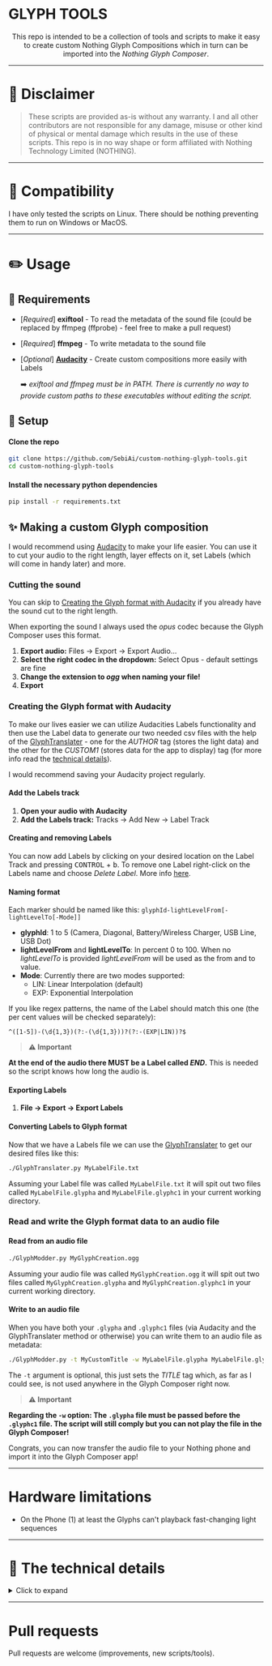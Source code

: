 # GLYPH TOOLS

<p align="center">
This repo is intended to be a collection of tools and scripts to make it easy to create custom Nothing Glyph Compositions which in turn can be imported into the <i>Nothing Glyph Composer</i>.
</p>

***

# :pushpin: Disclaimer
> These scripts are provided as-is without any warranty. I and all other contributors are not responsible for any damage, misuse or other kind of physical or mental damage which results in the use of these scripts.
This repo is in no way shape or form affiliated with Nothing Technology Limited (NOTHING).

***

# :construction: Compatibility
I have only tested the scripts on Linux. There should be nothing preventing them to run on Windows or MacOS.

***

# :pencil2: Usage
## :memo: Requirements
* \[*Required*\] **exiftool** - To read the metadata of the sound file (could be replaced by ffmpeg (ffprobe) - feel free to make a pull request)
* \[*Required*\] **ffmpeg** - To write metadata to the sound file
* \[*Optional*\] [**Audacity**](https://www.audacityteam.org/) - Create custom compositions more easily with Labels

    :arrow_right: *exiftool and ffmpeg must be in PATH. There is currently no way to provide custom paths to these executables without editing the script.*

## :rocket: Setup
#### Clone the repo
```bash
git clone https://github.com/SebiAi/custom-nothing-glyph-tools.git
cd custom-nothing-glyph-tools
```

#### Install the necessary python dependencies
```bash
pip install -r requirements.txt
```

## :sparkles: Making a custom Glyph composition
I would recommend using [Audacity](https://www.audacityteam.org/) to make your life easier. You can use it to cut your audio to the right length, layer effects on it, set Labels (which will come in handy later) and more.

### Cutting the sound
You can skip to [Creating the Glyph format with Audacity](#creating-the-glyph-format-with-audacity) if you already have the sound cut to the right length.

When exporting the sound I always used the *opus* codec because the Glyph Composer uses this format.
1) **Export audio:** Files -> Export -> Export Audio...
2) **Select the right codec in the dropdown:** Select Opus - default settings are fine
3) **Change the extension to *ogg* when naming your file!**
4) **Export**

### Creating the Glyph format with Audacity
To make our lives easier we can utilize Audacities Labels functionality and then use the Label data to generate our two needed csv files with the help of the [GlyphTranslater](./GlyphTranslater.py) - one for the *AUTHOR* tag (stores the light data) and the other for the *CUSTOM1* (stores data for the app to display) tag (for more info read the [technical details](#wrench-the-technical-details)).

I would recommend saving your Audacity project regularly.

#### Add the Labels track
1) **Open your audio with Audacity**
2) **Add the Labels track:** Tracks -> Add New -> Label Track

#### Creating and removing Labels
You can now add Labels by clicking on your desired location on the Label Track and pressing <kbd>CONTROL</kbd> + <kbd>b</kbd>. To remove one Label right-click on the Labels name and choose *Delete Label*. More info [here](https://manual.audacityteam.org/man/removing_labels_examples.html).

#### Naming format
Each marker should be named like this: `glyphId-lightLevelFrom[-lightLevelTo[-Mode]]`
* **glyphId**: 1 to 5 (Camera, Diagonal, Battery/Wireless Charger, USB Line, USB Dot)
* **lightLevelFrom** and **lightLevelTo**: In percent 0 to 100. When no *lightLevelTo* is provided *lightLevelFrom* will be used as the from and to value.
* **Mode**: Currently there are two modes supported:
    * LIN: Linear Interpolation (default)
    * EXP: Exponential Interpolation

If you like regex patterns, the name of the Label should match this one (the per cent values will be checked separately):
```regex
^([1-5])-(\d{1,3})(?:-(\d{1,3}))?(?:-(EXP|LIN))?$
```

> **:warning: Important**

**At the end of the audio there MUST be a Label called *END*.** This is needed so the script knows how long the audio is.

#### Exporting Labels
1) **File -> Export -> Export Labels**

#### Converting Labels to Glyph format
Now that we have a Labels file we can use the [GlyphTranslater](./GlyphTranslater.py) to get our desired files like this:
```bash
./GlyphTranslater.py MyLabelFile.txt
```
Assuming your Label file was called `MyLabelFile.txt` it will spit out two files called `MyLabelFile.glypha` and `MyLabelFile.glyphc1` in your current working directory.

### Read and write the Glyph format data to an audio file
#### Read from an audio file
```bash
./GlyphModder.py MyGlyphCreation.ogg
```
Assuming your audio file was called `MyGlyphCreation.ogg` it will spit out two files called `MyGlyphCreation.glypha` and `MyGlyphCreation.glyphc1` in your current working directory.

#### Write to an audio file
When you have both your `.glypha` and `.glyphc1` files (via Audacity and the GlyphTranslater method or otherwise) you can write them to an audio file as metadata:
```bash
./GlyphModder.py -t MyCustomTitle -w MyLabelFile.glypha MyLabelFile.glyphc1 MyGlyphCreation.ogg
```
The `-t` argument is optional, this just sets the *TITLE* tag which, as far as I could see, is not used anywhere in the Glyph Composer right now.

> **:warning: Important**

**Regarding the `-w` option: The `.glypha` file must be passed before the `.glyphc1` file. The script will still comply but you can not play the file in the Glyph Composer!**

Congrats, you can now transfer the audio file to your Nothing phone and import it into the Glyph Composer app!

***

# Hardware limitations
* On the Phone (1) at least the Glyphs can't playback fast-changing light sequences

***

# :wrench: The technical details
<details>
  <summary>Click to expand</summary>

  **This is just a written up more technical view on this whole system.**

  ## Audio
  The audio seems disconnected from the lighting - seems like it only determines the final length of the composition. The maximum you can produce in the app is 10s but it can be longer when making it custom.
  
  ## Metadata
  There are the following tags in the ogg file (order irrelevant):
  * TITLE
  * ALBUM
  * AUTHOR
  * COMPOSER
  * CUSTOM1
  
  The *AUTHOR* and *CUSTOM1* tags contain both *Base64* encoded and then *zlib compressed* data (Best Compression (no preset dictionary) - see [here](https://en.wikipedia.org/wiki/List_of_file_signatures)).
  
  ### TITLE
  Contains the title given in the Glyph composer. Weirdly enough the Glyph Composer does not use this tag when displaying the name of the composition - the filename is used instead.
  
  ### ALBUM
  Saves what "pack" was used when the composition was created. Can be changed without any effect on the audio or lights. It does display in the Glyph Composer.
  
  ### AUTHOR
  After decoding and decompressing it contains the Glyph light data in a csv like manner where in each line we have the 5 Glyphs separated and followed by a comma (`,`). Each line corresponds to 16ms. Each Glyph
  0) Camera
  1) Diagonal
  2) Battery/Wireless Charger
  3) USB Line
  4) USB Dot

  can have a light value from 0 to 4080 and it appears that the smallest step is 16. If the data is longer than the audio it will not be played.

  The new line consists of Carriage Return (CR) and Line Feed (LF): `\r\n`
  The data ends with a final new line `\r\n`.

  Most of the data is padded at the end with multiple "zero lines" (`0,0,0,0,0,`) even if the audio track has ended - therefore also the playback of the light show.
  
  This might be because of how the light data is stored in the app itself which are csv files for every audio clip which are combined.

  *Example:*
  ```csv
  0,0,4080,0,0,
  0,0,4080,0,2032,
  0,0,0,0,0,
  0,0,0,0,0,
  0,0,0,0,0,

  ```
  The *Battery/Wireless Charger* Glyph is fully on for 32ms and the *USB Dot* Glyph only for 16ms after 16ms at about 50% brightness.
  
  ### COMPOSER
  This is always `Spacewar Glyph Composer`. If this does not match the Glyph Composer will not import the file.
  
  ### CUSTOM1
  This is mainly data for the Glyph Composer so it can display the timeline when playing the file. After decoding and decompressing each dot in the app is defined by a timestamp (in ms and 16 ms steps) and a Glyph id (see [AUTHOR](#author)) separated by a dash (`-`). Between each dot is a comma (`,`) and at the end of the line also.
  
  There are no new lines in this file, all dots are after one another.
  It is possible to supply timestamps which are not dividable by 16 - this is not recommended as these points should match the data in the *ALBUM* tag. It is entirely possible to mismatch the *CUSTOM1* and *ALBUM* data.
</details>

***

# Pull requests
Pull requests are welcome (improvements, new scripts/tools).
